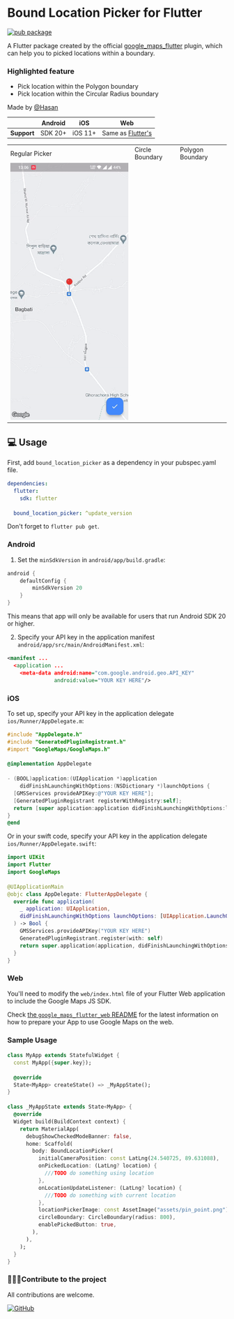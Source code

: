 # Bound Location Picker for Flutter

[![pub package](https://img.shields.io/pub/v/google_maps_flutter.svg)](https://pub.dev/packages/bound_location_picker)

A Flutter package created by the official [google_maps_flutter](https://pub.dev/packages/google_maps_flutter) plugin, which can help you to picked locations within a boundary.

### Highlighted feature 
- Pick location within the Polygon boundary
- Pick location within the Circular Radius boundary

Made by [@Hasan](https://github.com/HasanToufiqAhamed)

|             | Android | iOS     | Web                              |
|-------------|---------|---------|----------------------------------|
| **Support** | SDK 20+ | iOS 11+ | Same as [Flutter's][web-support] |

[web-support]: https://docs.flutter.dev/reference/supported-platforms

<table>
  <tr>
        <td>Regular Picker</td>
        <td>Circle Boundary</td>
        <td>Polygon Boundary</td>
    </tr>
    <tr>
        <td><img src="https://raw.githubusercontent.com/HasanToufiqAhamed/bound_location_picker/master/assets/regular_map.gif" style="width: 100%; object-fit: cover;" alt=""></td>
        <td><img src="https://raw.githubusercontent.com/HasanToufiqAhamed/bound_location_picker/master/assets/circle_map.gif" style="width: 100%; object-fit: cover;" alt="">
        </td><td><img src="https://raw.githubusercontent.com/HasanToufiqAhamed/bound_location_picker/master/assets/polygon_map.gif" style="width: 100%; object-fit: cover;" alt=""></td>
    </tr>
</table>

## 💻 Usage

First, add ```bound_location_picker``` as a dependency in your pubspec.yaml file.

```yml
dependencies:
  flutter:
    sdk: flutter

  bound_location_picker: ^update_version
```
Don't forget to ```flutter pub get```.

### Android

1. Set the `minSdkVersion` in `android/app/build.gradle`:

```groovy
android {
    defaultConfig {
        minSdkVersion 20
    }
}
```

This means that app will only be available for users that run Android SDK 20 or higher.

2. Specify your API key in the application manifest `android/app/src/main/AndroidManifest.xml`:

```xml
<manifest ...
  <application ...
    <meta-data android:name="com.google.android.geo.API_KEY"
               android:value="YOUR KEY HERE"/>
```

### iOS

To set up, specify your API key in the application delegate `ios/Runner/AppDelegate.m`:

```objectivec
#include "AppDelegate.h"
#include "GeneratedPluginRegistrant.h"
#import "GoogleMaps/GoogleMaps.h"

@implementation AppDelegate

- (BOOL)application:(UIApplication *)application
    didFinishLaunchingWithOptions:(NSDictionary *)launchOptions {
  [GMSServices provideAPIKey:@"YOUR KEY HERE"];
  [GeneratedPluginRegistrant registerWithRegistry:self];
  return [super application:application didFinishLaunchingWithOptions:launchOptions];
}
@end
```

Or in your swift code, specify your API key in the application delegate `ios/Runner/AppDelegate.swift`:

```swift
import UIKit
import Flutter
import GoogleMaps

@UIApplicationMain
@objc class AppDelegate: FlutterAppDelegate {
  override func application(
    _ application: UIApplication,
    didFinishLaunchingWithOptions launchOptions: [UIApplication.LaunchOptionsKey: Any]?
  ) -> Bool {
    GMSServices.provideAPIKey("YOUR KEY HERE")
    GeneratedPluginRegistrant.register(with: self)
    return super.application(application, didFinishLaunchingWithOptions: launchOptions)
  }
}
```

### Web

You'll need to modify the `web/index.html` file of your Flutter Web application
to include the Google Maps JS SDK.

Check [the `google_maps_flutter_web` README](https://pub.dev/packages/google_maps_flutter_web)
for the latest information on how to prepare your App to use Google Maps on the
web.

### Sample Usage

```dart
class MyApp extends StatefulWidget {
  const MyApp({super.key});

  @override
  State<MyApp> createState() => _MyAppState();
}

class _MyAppState extends State<MyApp> {
  @override
  Widget build(BuildContext context) {
    return MaterialApp(
      debugShowCheckedModeBanner: false,
      home: Scaffold(
        body: BoundLocationPicker(
          initialCameraPosition: const LatLng(24.540725, 89.631088),
          onPickedLocation: (LatLng? location) {
            ///TODO do something using location 
          },
          onLocationUpdateListener: (LatLng? location) {
            ///TODO do something with current location
          },
          locationPickerImage: const AssetImage("assets/pin_point.png"),
          circleBoundary: CircleBoundary(radius: 800),
          enablePickedButton: true,
        ),
      ),
    );
  }
}
```

### 👨🏻‍💻Contribute to the project

All contributions are welcome.

[![GitHub](https://img.shields.io/badge/GitHub-0f0f0f?style=for-the-badge&logo=github&logoColor=white)](https://github.com/HasanToufiqAhamed/bound_location_picker)
